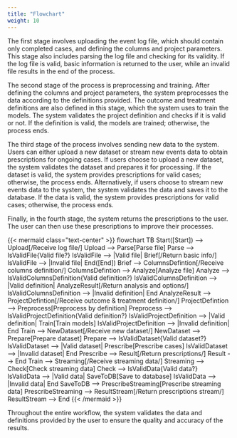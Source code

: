 ```yaml
---
title: "Flowchart"
weight: 10
---
```


The first stage involves uploading the event log file, which should contain only completed cases, and defining the columns and project parameters. This stage also includes parsing the log file and checking for its validity. If the log file is valid, basic information is returned to the user, while an invalid file results in the end of the process.

The second stage of the process is preprocessing and training. After defining the columns and project parameters, the system preprocesses the data according to the definitions provided. The outcome and treatment definitions are also defined in this stage, which the system uses to train the models. The system validates the project definition and checks if it is valid or not. If the definition is valid, the models are trained; otherwise, the process ends.

The third stage of the process involves sending new data to the system. Users can either upload a new dataset or stream new events data to obtain prescriptions for ongoing cases. If users choose to upload a new dataset, the system validates the dataset and prepares it for processing. If the dataset is valid, the system provides prescriptions for valid cases; otherwise, the process ends. Alternatively, if users choose to stream new events data to the system, the system validates the data and saves it to the database. If the data is valid, the system provides prescriptions for valid cases; otherwise, the process ends.

Finally, in the fourth stage, the system returns the prescriptions to the user. The user can then use these prescriptions to improve their processes.

{{< mermaid class="text-center" >}}
flowchart TB
    Start([Start]) --> Upload[/Receive log file/]
    Upload --> Parse[Parse file]
    Parse --> IsValidFile{Valid file?}
    IsValidFile --> |Valid file| Brief[/Return basic info/]
    IsValidFile --> |Invalid file| End([End])
    Brief --> ColumnsDefintion[/Receive columns definition/]
    ColumnsDefintion --> Analyze[Analyze file]
    Analyze --> IsValidColumnsDefinition{Valid definition?}
    IsValidColumnsDefinition --> |Valid definition| AnalyzeResult[/Return analysis and options/]
    IsValidColumnsDefinition --> |Invalid definition| End
    AnalyzeResult --> ProjectDefintion[/Receive outcome & treatment definition/]
    ProjectDefintion --> Preprocess[Preprocess by definition]
    Preprocess --> IsValidProjectDefinition{Valid definition?}
    IsValidProjectDefinition --> |Valid definition| Train[Train models]
    IsValidProjectDefinition --> |Invalid definition| End
    Train --> NewDataset[/Receive new dataset/]
    NewDataset --> Prepare[Prepare dataset]
    Prepare --> IsValidDataset{Valid dataset?}
    IsValidDataset --> |Valid dataset| Prescribe[Prescribe cases]
    IsValidDataset --> |Invalid dataset| End
    Prescribe --> Result[/Return prescriptions/]
    Result --> End
    Train --> Streaming[/Receive streaming data/]
    Streaming --> Check[Check streaming data]
    Check --> IsValidData{Valid data?}
    IsValidData --> |Valid data| SaveToDB[Save to database]
    IsValidData --> |Invalid data| End
    SaveToDB --> PrescribeStreaming[Prescribe streaming data]
    PrescribeStreaming --> ResultStream[/Return prescriptions stream/]
    ResultStream --> End
{{< /mermaid >}}

Throughout the entire workflow, the system validates the data and definitions provided by the user to ensure the quality and accuracy of the results.
